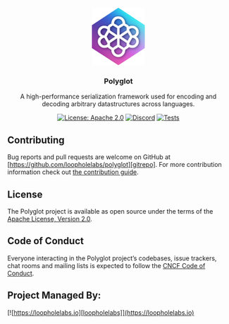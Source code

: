 <br/>
<div align="center">
  <a href="https://github.com/loopholelabs/polyglot">
    <img src="images/logo.png" alt="Logo" width="120" height="130">
  </a>
  <h3 align="center">Polyglot</h3>
  <p align="center">
    A high-performance serialization framework used for encoding and decoding arbitrary datastructures across languages.
  </p>

  [![License: Apache 2.0](https://img.shields.io/badge/License-Apache%202.0-brightgreen.svg)](https://www.apache.org/licenses/LICENSE-2.0)
  [![Discord](https://dcbadge.vercel.app/api/server/JYmFhtdPeu?style=flat)](https://loopholelabs.io/discord)
  [![Tests](https://github.com/loopholelabs/polyglot/actions/workflows/tests.yml/badge.svg)](https://github.com/loopholelabs/polyglot/actions/workflows/tests.yml)
</div>

## Contributing

Bug reports and pull requests are welcome on GitHub at [https://github.com/loopholelabs/polyglot][gitrepo]. For more
contribution information check
out [the contribution guide](https://github.com/loopholelabs/polyglot/blob/master/CONTRIBUTING.md).

## License

The Polyglot project is available as open source under the terms of
the [Apache License, Version 2.0](http://www.apache.org/licenses/LICENSE-2.0).

## Code of Conduct

Everyone interacting in the Polyglot project’s codebases, issue trackers, chat rooms and mailing lists is expected to follow the [CNCF Code of Conduct](https://github.com/cncf/foundation/blob/master/code-of-conduct.md).

## Project Managed By:

[![https://loopholelabs.io][loopholelabs]](https://loopholelabs.io)

[gitrepo]: https://github.com/loopholelabs/polyglot
[loopholelabs]: https://cdn.loopholelabs.io/loopholelabs/LoopholeLabsLogo.svg
[loophomepage]: https://loopholelabs.io
